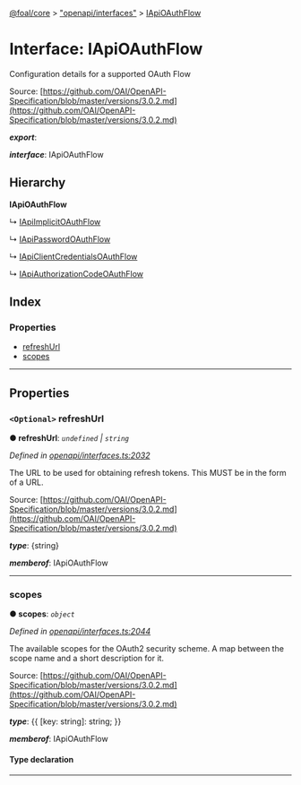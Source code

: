 [@foal/core](../README.md) > ["openapi/interfaces"](../modules/_openapi_interfaces_.md) > [IApiOAuthFlow](../interfaces/_openapi_interfaces_.iapioauthflow.md)

# Interface: IApiOAuthFlow

Configuration details for a supported OAuth Flow

Source: [https://github.com/OAI/OpenAPI-Specification/blob/master/versions/3.0.2.md](https://github.com/OAI/OpenAPI-Specification/blob/master/versions/3.0.2.md)

*__export__*: 

*__interface__*: IApiOAuthFlow

## Hierarchy

**IApiOAuthFlow**

↳  [IApiImplicitOAuthFlow](_openapi_interfaces_.iapiimplicitoauthflow.md)

↳  [IApiPasswordOAuthFlow](_openapi_interfaces_.iapipasswordoauthflow.md)

↳  [IApiClientCredentialsOAuthFlow](_openapi_interfaces_.iapiclientcredentialsoauthflow.md)

↳  [IApiAuthorizationCodeOAuthFlow](_openapi_interfaces_.iapiauthorizationcodeoauthflow.md)

## Index

### Properties

* [refreshUrl](_openapi_interfaces_.iapioauthflow.md#refreshurl)
* [scopes](_openapi_interfaces_.iapioauthflow.md#scopes)

---

## Properties

<a id="refreshurl"></a>

### `<Optional>` refreshUrl

**● refreshUrl**: *`undefined` \| `string`*

*Defined in [openapi/interfaces.ts:2032](https://github.com/FoalTS/foal/blob/07f00115/packages/core/src/openapi/interfaces.ts#L2032)*

The URL to be used for obtaining refresh tokens. This MUST be in the form of a URL.

Source: [https://github.com/OAI/OpenAPI-Specification/blob/master/versions/3.0.2.md](https://github.com/OAI/OpenAPI-Specification/blob/master/versions/3.0.2.md)

*__type__*: {string}

*__memberof__*: IApiOAuthFlow

___
<a id="scopes"></a>

###  scopes

**● scopes**: *`object`*

*Defined in [openapi/interfaces.ts:2044](https://github.com/FoalTS/foal/blob/07f00115/packages/core/src/openapi/interfaces.ts#L2044)*

The available scopes for the OAuth2 security scheme. A map between the scope name and a short description for it.

Source: [https://github.com/OAI/OpenAPI-Specification/blob/master/versions/3.0.2.md](https://github.com/OAI/OpenAPI-Specification/blob/master/versions/3.0.2.md)

*__type__*: {{ \[key: string\]: string; }}

*__memberof__*: IApiOAuthFlow

#### Type declaration

[key: `string`]: `string`

___

